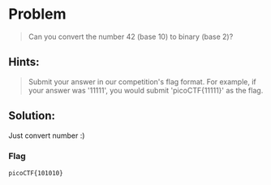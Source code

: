 # Problem

> Can you convert the number 42 (base 10) to binary (base 2)?

## Hints:

> Submit your answer in our competition's flag format. For example, if your answer was '11111', you would submit 'picoCTF{11111}' as the flag.

## Solution:

Just convert number :)

### Flag

`picoCTF{101010}`
